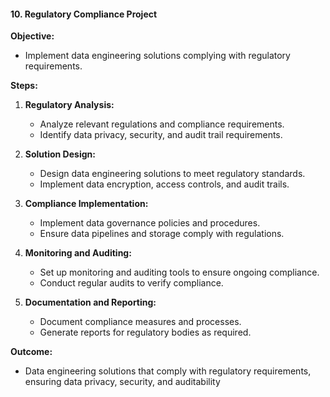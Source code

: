 #### 10. Regulatory Compliance Project

**Objective:**
- Implement data engineering solutions complying with regulatory requirements.

**Steps:**
1. **Regulatory Analysis:**
   - Analyze relevant regulations and compliance requirements.
   - Identify data privacy, security, and audit trail requirements.

2. **Solution Design:**
   - Design data engineering solutions to meet regulatory standards.
   - Implement data encryption, access controls, and audit trails.

3. **Compliance Implementation:**
   - Implement data governance policies and procedures.
   - Ensure data pipelines and storage comply with regulations.

4. **Monitoring and Auditing:**
   - Set up monitoring and auditing tools to ensure ongoing compliance.
   - Conduct regular audits to verify compliance.

5. **Documentation and Reporting:**
   - Document compliance measures and processes.
   - Generate reports for regulatory bodies as required.

**Outcome:**
- Data engineering solutions that comply with regulatory requirements, ensuring data privacy, security, and auditability
